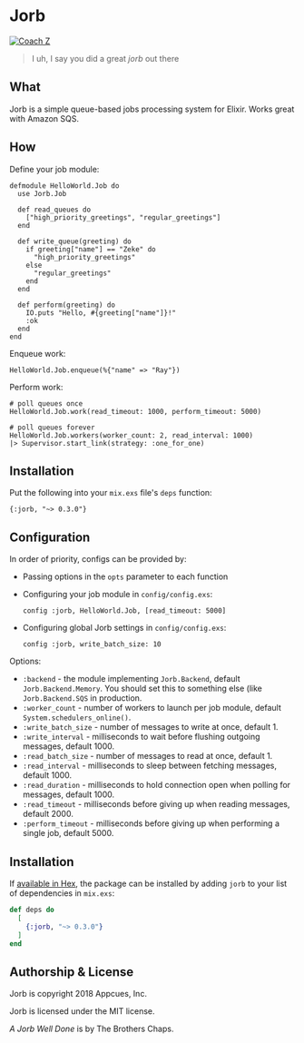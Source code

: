 # Jorb

[![Coach Z](http://www.hrwiki.org/w/images/3/3e/Old_homestar_jorb.PNG)](https://www.youtube.com/watch?v=8C4ayBHTES0)
> I uh, I say you did a great _jorb_ out there

## What

Jorb is a simple queue-based jobs processing system for Elixir.
Works great with Amazon SQS.

## How

Define your job module:

```
defmodule HelloWorld.Job do
  use Jorb.Job

  def read_queues do
    ["high_priority_greetings", "regular_greetings"]
  end

  def write_queue(greeting) do
    if greeting["name"] == "Zeke" do
      "high_priority_greetings"
    else
      "regular_greetings"
    end
  end

  def perform(greeting) do
    IO.puts "Hello, #{greeting["name"]}!"
    :ok
  end
end
```

Enqueue work:

```
HelloWorld.Job.enqueue(%{"name" => "Ray"})
```

Perform work:

```
# poll queues once
HelloWorld.Job.work(read_timeout: 1000, perform_timeout: 5000)

# poll queues forever
HelloWorld.Job.workers(worker_count: 2, read_interval: 1000)
|> Supervisor.start_link(strategy: :one_for_one)
```

## Installation

Put the following into your `mix.exs` file's `deps` function:

    {:jorb, "~> 0.3.0"}

## Configuration

In order of priority, configs can be provided by:

* Passing options in the `opts` parameter to each function
* Configuring your job module in `config/config.exs`:

  `config :jorb, HelloWorld.Job, [read_timeout: 5000]`

* Configuring global Jorb settings in `config/config.exs`:

  `config :jorb, write_batch_size: 10`

Options:

* `:backend` - the module implementing `Jorb.Backend`, default
  `Jorb.Backend.Memory`. You should set this to something
  else (like `Jorb.Backend.SQS` in production.
* `:worker_count` - number of workers to launch per job module,
  default `System.schedulers_online()`.
* `:write_batch_size` - number of messages to write at once, default 1.
* `:write_interval` - milliseconds to wait before flushing outgoing
   messages, default 1000.
* `:read_batch_size` - number of messages to read at once, default 1.
* `:read_interval` - milliseconds to sleep between fetching messages,
   default 1000.
* `:read_duration` - milliseconds to hold connection open when polling
  for messages, default 1000.
* `:read_timeout` - milliseconds before giving up when reading messages,
  default 2000.
* `:perform_timeout` - milliseconds before giving up when performing a
  single job, default 5000.

## Installation

If [available in Hex](https://hex.pm/docs/publish), the package can be installed
by adding `jorb` to your list of dependencies in `mix.exs`:

```elixir
def deps do
  [
    {:jorb, "~> 0.3.0"}
  ]
end
```

## Authorship & License

Jorb is copyright 2018 Appcues, Inc.

Jorb is licensed under the MIT license.

_A Jorb Well Done_ is by The Brothers Chaps.
